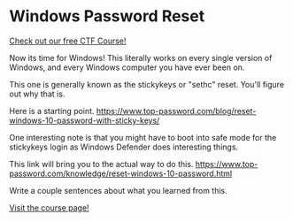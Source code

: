 # Windows Password Reset

[Check out our free CTF Course!](https://academy.hoppersroppers.org/mod/page/view.php?id=949)

Now its time for Windows!
This literally works on every single version of Windows, and every Windows computer you have ever been on.

This one is generally known as the stickykeys or "sethc" reset. You'll figure out why that is.

Here is a starting point.
<https://www.top-password.com/blog/reset-windows-10-password-with-sticky-keys/>

One interesting note is that you might have to boot into safe mode for the stickykeys login as Windows Defender does interesting things. 

This link will bring you to the actual way to do this. <https://www.top-password.com/knowledge/reset-windows-10-password.html>

Write a couple sentences about what you learned from this. 


[Visit the course page!](https://academy.hoppersroppers.org/mod/assign/view.php?id=949)
